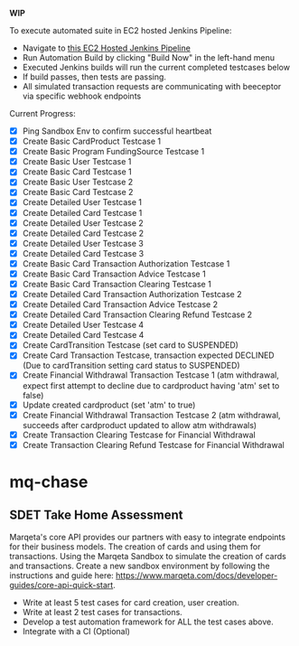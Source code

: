 **WIP**

To execute automated suite in EC2 hosted Jenkins Pipeline:
- Navigate to [this EC2 Hosted Jenkins Pipeline](http://34.217.39.76:8080/job/MarqetaAutomationProj-JenkinsOnEC2)
- Run Automation Build by clicking "Build Now" in the left-hand menu
- Executed Jenkins builds will run the current completed testcases below
- If build passes, then tests are passing.
- All simulated transaction requests are communicating with beeceptor via specific webhook endpoints 

Current Progress:
- [x] Ping Sandbox Env to confirm successful heartbeat 
- [x] Create Basic CardProduct Testcase 1 
- [x] Create Basic Program FundingSource Testcase 1 
- [x] Create Basic User Testcase 1 
- [x] Create Basic Card Testcase 1
- [x] Create Basic User Testcase 2
- [x] Create Basic Card Testcase 2
- [x] Create Detailed User Testcase 1
- [x] Create Detailed Card Testcase 1
- [x] Create Detailed User Testcase 2
- [x] Create Detailed Card Testcase 2
- [x] Create Detailed User Testcase 3
- [x] Create Detailed Card Testcase 3
- [x] Create Basic Card Transaction Authorization Testcase 1
- [x] Create Basic Card Transaction Advice Testcase 1
- [x] Create Basic Card Transaction Clearing Testcase 1
- [x] Create Detailed Card Transaction Authorization Testcase 2
- [x] Create Detailed Card Transaction Advice Testcase 2
- [x] Create Detailed Card Transaction Clearing Refund Testcase 2
- [x] Create Detailed User Testcase 4
- [x] Create Detailed Card Testcase 4
- [x] Create CardTransition Testcase (set card to SUSPENDED)
- [x] Create Card Transaction Testcase, transaction expected DECLINED (Due to cardTransition setting card status to SUSPENDED)
- [X] Create Financial Withdrawal Transaction Testcase 1 (atm withdrawal, expect first attempt to decline due to cardproduct having 'atm' set to false)
- [x] Update created cardproduct (set 'atm' to true)
- [X] Create Financial Withdrawal Transaction Testcase 2 (atm withdrawal, succeeds after cardproduct updated to allow atm withdrawals)
- [x] Create Transaction Clearing Testcase for Financial Withdrawal
- [x] Create Transaction Clearing Refund Testcase for Financial Withdrawal

# mq-chase
## SDET Take Home Assessment

Marqeta's core API provides our partners with easy to integrate endpoints for their business models. The creation of cards and using them for transactions. Using the Marqeta Sandbox to simulate the creation of cards and transactions.
Create a new sandbox environment by following the instructions and guide here: https://www.marqeta.com/docs/developer-guides/core-api-quick-start.
- Write at least 5 test cases for card creation, user creation.
- Write at least 2 test cases for transactions.
- Develop a test automation framework for ALL the test cases above.
- Integrate with a CI (Optional)
